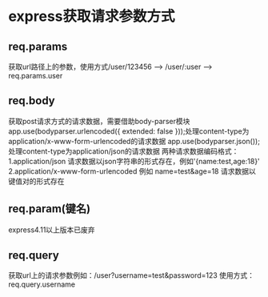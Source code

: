# express获取请求参数方式
## req.params
   获取url路径上的参数，使用方式/user/123456 --> /user/:user --> req.params.user
## req.body
  获取post请求方式的请求数据，需要借助body-parser模块
app.use(bodyparser.urlencoded({ extended: false }));处理content-type为application/x-www-form-urlencoded的请求数据
app.use(bodyparser.json());处理content-type为application/json的请求数据
两种请求数据编码格式：
1.application/json
请求数据以json字符串的形式存在，例如'{name:test,age:18}'
2.application/x-www-form-urlencoded 例如 name=test&age=18
请求数据以键值对的形式存在
## req.param(键名) 
express4.11以上版本已废弃
## req.query
获取url上的请求参数例如：/user?username=test&password=123
使用方式：req.query.username